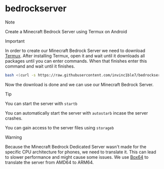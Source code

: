 # bedrockserver
> [!NOTE]
> Create a Minecraft Bedrock Server using Termux on Android

> [!IMPORTANT]
> In order to create our Minecraft Bedrock Server we need to download [Termux](https://f-droid.org/repo/com.termux_1000.apk).
After installing Termux, open it and wait until it downloads all packages until you can enter commands.
When that finishes enter this command and wait until it finishes.
```bash
bash <(curl -s https://raw.githubusercontent.com/invinc1ble7/bedrockserver/main/setup.sh)
```
Now the download is done and we can use our Minecraft Bedrock Server.
> [!TIP]
> You can start the server with `startb`
>
> You can automatically start the server with `autostarb` incase the server crashes.
> 
> You can gain access to the server files using `storageb`

> [!WARNING]
> Because the Minecraft Bedrock Dedicated Server wasn't made for the specific CPU architecture for phones, we need to translate it. This can lead to slower performance and might cause some issues. We use [Box64](https://github.com/ptitSeb/box64) to translate the server from AMD64 to ARM64.
